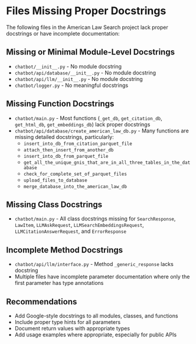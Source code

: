 # Files Missing Proper Docstrings

The following files in the American Law Search project lack proper docstrings or have incomplete documentation:

## Missing or Minimal Module-Level Docstrings
- `chatbot/__init__.py` - No module docstring
- `chatbot/api/database/__init__.py` - No module docstring
- `chatbot/api/llm/__init__.py` - No module docstring
- `chatbot/logger.py` - No meaningful docstrings

## Missing Function Docstrings
- `chatbot/main.py` - Most functions (`_get_db`, `get_citation_db`, `get_html_db`, `get_embeddings_db`) lack proper docstrings
- `chatbot/api/database/create_american_law_db.py` - Many functions are missing detailed docstrings, particularly:
  - `insert_into_db_from_citation_parquet_file`
  - `attach_then_insert_from_another_db`
  - `insert_into_db_from_parquet_file`
  - `get_all_the_unique_gnis_that_are_in_all_three_tables_in_the_database`
  - `check_for_complete_set_of_parquet_files`
  - `upload_files_to_database`
  - `merge_database_into_the_american_law_db`

## Missing Class Docstrings
- `chatbot/main.py` - All class docstrings missing for `SearchResponse`, `LawItem`, `LLMAskRequest`, `LLMSearchEmbeddingsRequest`, `LLMCitationAnswerRequest`, and `ErrorResponse`

## Incomplete Method Docstrings
- `chatbot/api/llm/interface.py` - Method `_generic_response` lacks docstring
- Multiple files have incomplete parameter documentation where only the first parameter has type annotations

## Recommendations
- Add Google-style docstrings to all modules, classes, and functions
- Include proper type hints for all parameters
- Document return values with appropriate types
- Add usage examples where appropriate, especially for public APIs